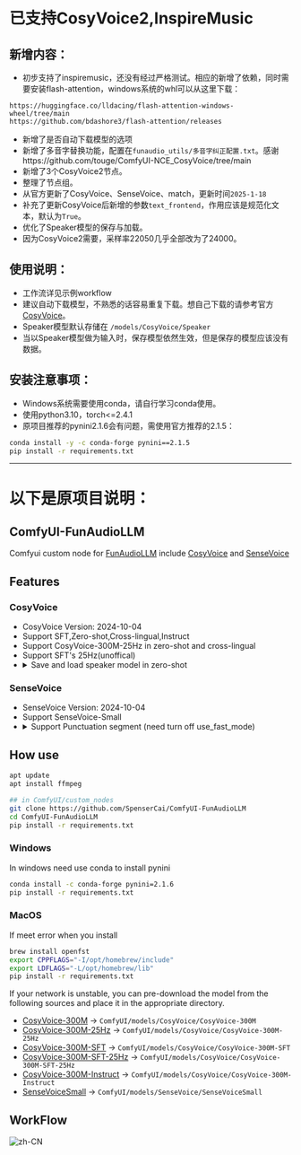 # 已支持CosyVoice2,InspireMusic
## 新增内容：
 - 初步支持了inspiremusic，还没有经过严格测试。相应的新增了依赖，同时需要安装flash-attention，windows系统的whl可以从这里下载：
 ```
https://huggingface.co/lldacing/flash-attention-windows-wheel/tree/main
https://github.com/bdashore3/flash-attention/releases
 ```
 - 新增了是否自动下载模型的选项
 - 新增了多音字替换功能，配置在`funaudio_utils/多音字纠正配置.txt`。感谢https://github.com/touge/ComfyUI-NCE_CosyVoice/tree/main
 - 新增了3个CosyVoice2节点。
 - 整理了节点组。
 - 从官方更新了CosyVoice、SenseVoice、match，更新时间`2025-1-18`
 - 补充了更新CosyVoice后新增的参数`text_frontend`，作用应该是规范化文本，默认为`True`。
 - 优化了Speaker模型的保存与加载。
 - 因为CosyVoice2需要，采样率22050几乎全部改为了24000。
## 使用说明：
 - 工作流详见示例workflow
 - 建议自动下载模型，不熟悉的话容易重复下载。想自己下载的请参考官方[CosyVoice](https://github.com/FunAudioLLM/CosyVoice)。
 - Speaker模型默认存储在 `/models/CosyVoice/Speaker`
 - 当以Speaker模型做为输入时，保存模型依然生效，但是保存的模型应该没有数据。
## 安装注意事项：
 - Windows系统需要使用conda，请自行学习conda使用。
 - 使用python3.10，torch<=2.4.1
 - 原项目推荐的pynini2.1.6会有问题，需使用官方推荐的2.1.5：
 ```bash
 conda install -y -c conda-forge pynini==2.1.5 
 pip install -r requirements.txt
 ```
 ---
# 以下是原项目说明：
## ComfyUI-FunAudioLLM
Comfyui custom node for [FunAudioLLM](https://funaudiollm.github.io/) include [CosyVoice](https://github.com/FunAudioLLM/CosyVoice) and [SenseVoice](https://github.com/FunAudioLLM/SenseVoice)

## Features

### CosyVoice
  - CosyVoice Version: 2024-10-04
  - Support SFT,Zero-shot,Cross-lingual,Instruct
  - Support CosyVoice-300M-25Hz in zero-shot and cross-lingual
  - Support SFT's 25Hz(unoffical)
  - <details>
      <summary>Save and load speaker model in zero-shot</summary>
      <img src="./assets/SaveSpeakerModel.png" alt="zh-CN" /> <br>
      <img src="./assets/LoadSpeakerModel.png" alt="zh-CN" />
    </details>

### SenseVoice
  - SenseVoice Version: 2024-10-04
  - Support SenseVoice-Small
  - <details>
      <summary>Support Punctuation segment (need turn off use_fast_mode)</summary>
      <img src="./assets/SenseVoice.png" alt="zh-CN" /> <br>
      <img src="./assets/PuncSegment.png" alt="zh-CN" />
    </details>

## How use
```bash
apt update
apt install ffmpeg

## in ComfyUI/custom_nodes
git clone https://github.com/SpenserCai/ComfyUI-FunAudioLLM
cd ComfyUI-FunAudioLLM
pip install -r requirements.txt

```

### Windows
In windows need use conda to install pynini
```bash
conda install -c conda-forge pynini=2.1.6
pip install -r requirements.txt

```

### MacOS
If meet error when you install
```bash
brew install openfst
export CPPFLAGS="-I/opt/homebrew/include"
export LDFLAGS="-L/opt/homebrew/lib"
pip install -r requirements.txt
```

If your network is unstable, you can pre-download the model from the following sources and place it in the appropriate directory.

- [CosyVoice-300M](https://modelscope.cn/models/iic/CosyVoice-300M) -> `ComfyUI/models/CosyVoice/CosyVoice-300M`
- [CosyVoice-300M-25Hz](https://modelscope.cn/models/iic/CosyVoice-300M-25Hz) -> `ComfyUI/models/CosyVoice/CosyVoice-300M-25Hz`
- [CosyVoice-300M-SFT](https://modelscope.cn/models/iic/CosyVoice-300M-SFT) -> `ComfyUI/models/CosyVoice/CosyVoice-300M-SFT`
- [CosyVoice-300M-SFT-25Hz](https://modelscope.cn/models/MachineS/CosyVoice-300M-SFT-25Hz) -> `ComfyUI/models/CosyVoice/CosyVoice-300M-SFT-25Hz`
- [CosyVoice-300M-Instruct](https://modelscope.cn/models/iic/CosyVoice-300M-Instruct) -> `ComfyUI/models/CosyVoice/CosyVoice-300M-Instruct`
- [SenseVoiceSmall](https://modelscope.cn/models/iic/SenseVoiceSmall) -> `ComfyUI/models/SenseVoice/SenseVoiceSmall`
     
## WorkFlow

<img src="./assets/Workflow_FunAudioLLM.png" alt="zh-CN" />
